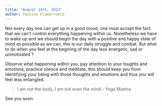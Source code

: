```yaml
---
title: "August 14th, 2023"
author: Yassine Elamarrueco
---
```


Not every day one can get up in a good mood, one must accept the fact that we can't control everything
happening within us. Nonetheless we have to wake up and we should begin the day with a positive and
happy state of mind as possible as we can, this is our daily struggle and combat. But what to do 
when you feel at the begining of the day less energetic, sad or unmotivated ?

Observe what happening within you, pay attention to your toughts and emotions, practice silence and meditate, 
this should keep you from identifying your being with those thoughts and emotions and thus you will feel less entangled.

> I am not the body, I am not even the mind - Yoga Mantra

See you soon.
